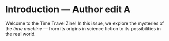 # Introduction — Author edit A

Welcome to the Time Travel Zine! In this issue, we explore the mysteries of the *time machine* — from its origins in science fiction to its possibilities in the real world.
